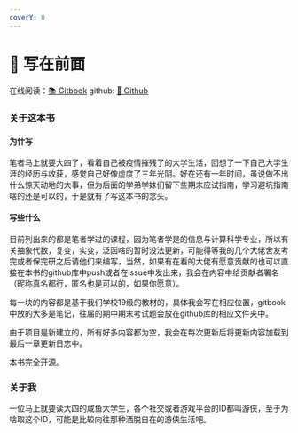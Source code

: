 ```yaml
---
coverY: 0
---
```


# 🐬 写在前面

在线阅读：[📚 Gitbook](https://1548715169.gitbook.io/untitled/)
github: [📖 Github](https://github.com/zhaolonghui123/SudaMathLearning)




### 关于这本书

#### 为什写

笔者马上就要大四了，看着自己被疫情摧残了的大学生活，回想了一下自己大学生涯的经历与收获，感觉自己好像虚度了三年光阴。好在还有一年时间，虽说做不出什么惊天动地的大事，但为后面的学弟学妹们留下些期末应试指南，学习避坑指南啥的还是可以的，于是就有了写这本书的念头。

#### 写些什么

目前列出来的都是笔者学过的课程，因为笔者学是的信息与计算科学专业，所以有关抽象代数，复变，实变，泛函啥的暂时没法更新，可能得等我的几个大佬舍友考完或者保完研之后请他们来编写，当然，如果有在看的大佬有愿意贡献的也可以直接在本书的github库中push或者在issue中发出来，我会在内容中给贡献者署名（昵称真名都行，匿名也是可以的，如果你愿意）。

每一块的内容都是基于我们学校19级的教材的，具体我会写在相应位置，gitbook中放的大多是笔记，往届的期中期末考试题会放在github库的相应文件夹中。

由于项目是新建立的，所有好多内容都为空，我会在每次更新后将更新内容加载到最后一章更新日志中。

本书完全开源。

### 关于我

一位马上就要读大四的咸鱼大学生，各个社交或者游戏平台的ID都叫游侠，至于为啥取这个ID，可能是比较向往那种洒脱自在的游侠生活吧。
